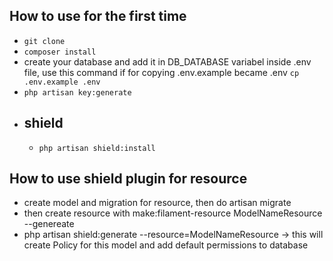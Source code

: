 ## How to use for the first time
- ``` git clone ```
- ``` composer install ```
- create your database and add it in DB_DATABASE variabel inside .env file, use this command if for copying .env.example became .env ``` cp .env.example .env ```
- ``` php artisan key:generate ```
- ## shield
    - ``` php artisan shield:install ```

## How to use shield plugin for resource
- create model and migration for resource, then do artisan migrate
- then create resource with make:filament-resource ModelNameResource --genereate
- php artisan shield:generate --resource=ModelNameResource -> this will create Policy for this model and add default permissions to database